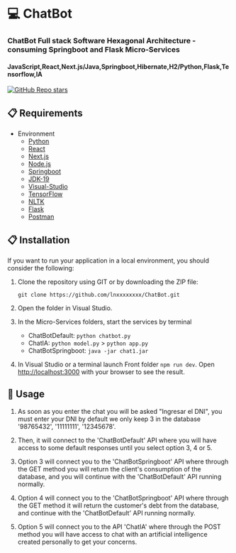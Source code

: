 # 💻 ChatBot 
### ChatBot Full stack Software Hexagonal Architecture - consuming Springboot and Flask Micro-Services
#### JavaScript,React,Next.js/Java,Springboot,Hibernate,H2/Python,Flask,Tensorflow,IA 

  [![GitHub Repo stars](https://img.shields.io/github/stars/lnxxxxxxxx/ChatBot?style=social)](https://github.com/lnxxxxxxxx/ChatBot/stargazers)
  
## 📋 Requirements
- Environment 
  - [Python](https://www.python.org/downloads/)
  - [React](https://es.react.dev/)
  - [Next.js](https://nextjs.org/docs/getting-started/installation)
  - [Node.js](https://nodejs.org/es/download)
  - [Springboot](https://spring.io/projects/spring-boot)
  - [JDK-19](https://www.oracle.com/java/technologies/javase/jdk19-archive-downloads.html)
  - [Visual-Studio](https://code.visualstudio.com/download)
  - [TensorFlow](https://www.tensorflow.org/install?hl=es-419)
  - [NLTK](https://www.nltk.org/install.html)
  - [Flask](https://flask.palletsprojects.com/en/2.3.x/installation/#install-flask)
  - [Postman](https://www.postman.com/product/rest-client/)
 
## 📋 Installation
  If you want to run your application in a local environment, you should consider the following:
  1. Clone the repository using GIT or by downloading the ZIP file:

      ```git clone https://github.com/lnxxxxxxxx/ChatBot.git```
      
  2. Open the folder in Visual Studio.
  3. In the Micro-Services folders, start the services by terminal
     - ChatBotDefault: `python chatbot.py`
     - ChatIA: `python model.py` > `python app.py`
     - ChatBotSpringboot: `java -jar chat1.jar`
  4. In Visual Studio or a terminal launch Front folder `npm run dev`. Open [http://localhost:3000](http://localhost:3000) with your browser to see the result. 
 

## 🔧 Usage
  
  1. As soon as you enter the chat you will be asked "Ingresar el DNI", you must enter your DNI by default we only keep 3 in the database
  '98765432', '11111111', '12345678'.
  
  2. Then, it will connect to the 'ChatBotDefault' API where you will have access to some default responses until you select option 3, 4 or 5.
   
  3. Option 3 will connect you to the 'ChatBotSpringboot' API where through the GET method you will return the client's consumption of the database, and you will continue with the 'ChatBotDefault' API running normally.
   
  4. Option 4 will connect you to the 'ChatBotSpringboot' API where through the GET method it will return the customer's debt from the database, and continue with the 'ChatBotDefault' API running normally.
   
  5. Option 5 will connect you to the API 'ChatIA' where through the POST method you will have access to chat with an artificial intelligence created personally to get your concerns.



